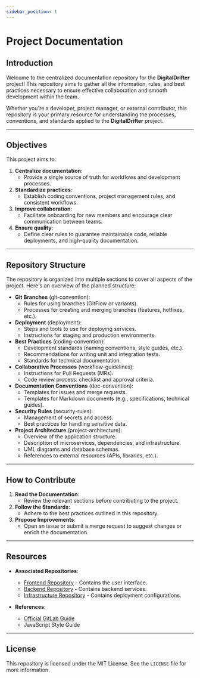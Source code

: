 ```yaml
---
sidebar_position: 1
---
```


# **Project Documentation**

## **Introduction**

Welcome to the centralized documentation repository for the **DigitalDrifter** project! This repository aims to gather all the information, rules, and best practices necessary to ensure effective collaboration and smooth development within the team.

Whether you're a developer, project manager, or external contributor, this repository is your primary resource for understanding the processes, conventions, and standards applied to the **DigitalDrifter** project.

---

## **Objectives**

This project aims to:

1. **Centralize documentation**:
    - Provide a single source of truth for workflows and development processes.
2. **Standardize practices**:
    - Establish coding conventions, project management rules, and consistent workflows.
3. **Improve collaboration**:
    - Facilitate onboarding for new members and encourage clear communication between teams.
4. **Ensure quality**:
    - Define clear rules to guarantee maintainable code, reliable deployments, and high-quality documentation.

---

## **Repository Structure**

The repository is organized into multiple sections to cover all aspects of the project. Here's an overview of the planned structure:

- **Git Branches** (git-convention):
  - Rules for using branches (GitFlow or variants).
  - Processes for creating and merging branches (features, hotfixes, etc.).
- **Deployment** (deployment):
  - Steps and tools to use for deploying services.
  - Instructions for staging and production environments.
- **Best Practices** (coding-convention):
  - Development standards (naming conventions, style guides, etc.).
  - Recommendations for writing unit and integration tests.
  - Standards for technical documentation.
- **Collaborative Processes** (workflow-guidelines):
  - Instructions for Pull Requests (MRs).
  - Code review process: checklist and approval criteria.
- **Documentation Conventions** (doc-convention):
  - Templates for issues and merge requests.
  - Templates for Markdown documents (e.g., specifications, technical guides).
- **Security Rules** (security-rules):
  - Management of secrets and access.
  - Best practices for handling sensitive data.
- **Project Architecture** (project-architecture):
  - Overview of the application structure.
  - Description of microservices, dependencies, and infrastructure.
  - UML diagrams and database schemas.
  - References to external resources (APIs, libraries, etc.).

---

## **How to Contribute**

1. **Read the Documentation**:
    - Review the relevant sections before contributing to the project.
2. **Follow the Standards**:
    - Adhere to the best practices outlined in this repository.
3. **Propose Improvements**:
    - Open an issue or submit a merge request to suggest changes or enrich the documentation.

---

## **Resources**

- **Associated Repositories**:
  - [Frontend Repository](https://gitlab.com/digitaldrifter/dd_front) - Contains the user interface.
  - [Backend Repository](https://gitlab.com/digitaldrifter/dd_back) - Contains backend services.
  - [Infrastructure Repository](https://gitlab.com/digitaldrifter/dd_infra) - Contains deployment configurations.

- **References**:
  - [Official GitLab Guide](https://docs.gitlab.com/)
  - JavaScript Style Guide

---

## **License**

This repository is licensed under the MIT License. See the `LICENSE` file for more information.

